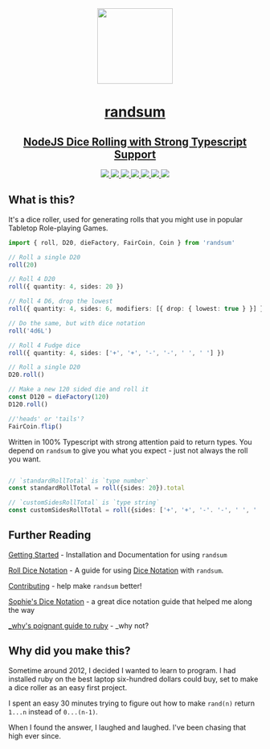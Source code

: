 <div align="center">
<a href="https://github.com/alxjrvs/randsum" align="center">
  <img width="150" height="150" align="center" src="https://raw.githubusercontent.com/alxjrvs/randsum/main/icon.webp">
</div>
<h1 align="center">randsum</h1>
<h2 align="center">NodeJS Dice Rolling with Strong Typescript Support</h2>
<div align="center">
  <a href="https://www.npmjs.com/package/randsum" align="center">
    <img src="https://img.shields.io/npm/v/randsum">
  </a>
  <a href="https://bundlephobia.com/package/randsum" align="center">
    <img src="https://img.shields.io/bundlephobia/minzip/randsum">
  </a>
  <a href="https://github.com/alxjrvs/randsum/blob/main/CODE_OF_CONDUCT.md" align="center">
    <img src="https://img.shields.io/badge/code%20of-conduct-ff69b4.svg?style=flat">
  </a>
  <a href="https://github.com/alxjrvs/randsum/actions/workflows/main.yml" align="center">
    <img src="https://github.com/alxjrvs/randsum/actions/workflows/main.yml/badge.svg">
  </a>
  <a href="https://github.com/alxjrvs/randsum/actions/workflows/github-code-scanning/codeql" align="center">
    <img src="https://github.com/alxjrvs/randsum/actions/workflows/github-code-scanning/codeql/badge.svg">
  </a>
  <a href="https://codecov.io/gh/alxjrvs/randsum" align="center">
    <img src="https://codecov.io/gh/alxjrvs/randsum/branch/main/graph/badge.svg?token=uww6E0o1ob">
  </a>
  <a href="https://github.com/oven-sh/bun">
    <img src="https://img.shields.io/badge/Bun-%23000000.svg?style=for-the-badge&logo=bun&logoColor=white">
  </a>
</div>

## What is this?

It's a dice roller, used for generating rolls that you might use in popular Tabletop Role-playing Games.

```ts
import { roll, D20, dieFactory, FairCoin, Coin } from 'randsum'

// Roll a single D20
roll(20)

// Roll 4 D20
roll({ quantity: 4, sides: 20 })

// Roll 4 D6, drop the lowest
roll({ quantity: 4, sides: 6, modifiers: [{ drop: { lowest: true } }] })

// Do the same, but with dice notation
roll('4d6L')

// Roll 4 Fudge dice
roll({ quantity: 4, sides: ['+', '+', '-', '-', ' ', ' '] })

// Roll a single D20
D20.roll()

// Make a new 120 sided die and roll it
const D120 = dieFactory(120)
D120.roll()

//'heads' or 'tails'?
FairCoin.flip()
```

Written in 100% Typescript with strong attention paid to return types. You depend on `randsum` to give you what you expect - just not always the roll you want.

```ts

// `standardRollTotal` is `type number`
const standardRollTotal = roll({sides: 20}).total

// `customSidesRollTotal` is `type string`
const customSidesRollTotal = roll({sides: ['+', '+', '-'. '-', ' ', ' ']}).total
```

## Further Reading

[Getting Started](https://github.com/alxjrvs/randsum/blob/main/GETTING_STARTED.md) - Installation and Documentation for using `randsum`

[Roll Dice Notation](https://github.com/alxjrvs/randsum/blob/main/RANDSUM_DICE_NOTATION.md) - A guide for using [Dice Notation](https://en.wikipedia.org/wiki/Dice_notation) with `randsum`.

[Contributing](https://github.com/alxjrvs/randsum/blob/main/docs/CONTRIBUTING.md) - help make `randsum` better!

[Sophie's Dice Notation](https://sophiehoulden.com/dice/documentation/notation.html) - a great dice notation guide that helped me along the way

[\_why's poignant guide to ruby](https://poignant.guide/) - \_why not?

## Why did you make this?

Sometime around 2012, I decided I wanted to learn to program. I had installed ruby on the best laptop six-hundred dollars could buy, set to make a dice roller as an easy first project.

I spent an easy 30 minutes trying to figure out how to make `rand(n)` return `1...n` instead of `0...(n-1)`.

When I found the answer, I laughed and laughed. I've been chasing that high ever since.
